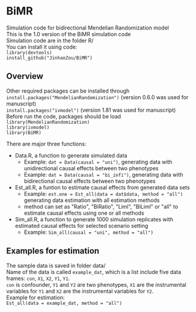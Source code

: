 # BiMR
Simulation code for bidirectional Mendelian Randomization model         
This is the 1.0 version of the BiMR simulation code          
Simulation code are in the folder R/            
You can install it using code:         
`library(devtools)`     
`install_github("JinhaoZou/BiMR")`  

## Overview
Other required packages can be installed through      
`install.packages("MendelianRandomization")` (version 0.6.0 was used for manuscript)  
`install.packages("ivmodel")` (version 1.81 was used for manuscript)     
Before run the code, packages should be load             
`library(MendelianRandomization)`       
`library(ivmodel)`    
`library(BiMR)`

There are major three functions: 
- Data.R, a function to generate simulated data
    -  Example: `dat = Data(causal = "uni")`, generating data with unidirectional causal effects between two phenotypes 
    -  Example: `dat = Data(causal = "bi_infi")`, generating data with bidirectional causal effects between two phenotypes
- Est_all.R, a funtion to estimate causal effects from generated data sets
    -  Example: `est.one = Est_all(data = dat$data, method = "all")` generating data estimation with all estimation methods
    -  method can set as "Ratio", "BiRatio", "Liml", "BiLiml" or "all" to estimate causal effects using one or all methods
- Sim_all.R, a function to generate 1000 simulation replicates with estimated causal effects for selected scenario setting 
    -  Example: `Sim_all(causal = "uni", method = "all")`

## Examples for estimation             
The sample data is saved in folder data/     
Name of the data is called `example_dat`, which is a list include five data frames: `con`, `X1`, `X2`, `Y1`, `Y1`.       
`con` is confounder, `Y1` and `Y2` are two phenotypes, `X1` are the instrumental variables for `Y1` and `X2` are the instrumental variables for `Y2`.     
Example for estimation:      
`Est_all(data = example_dat, method = "all")`  





